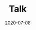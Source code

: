 ---
collection: talks
date: 2020-07-08
title: "Talk"
venue: "FUSION 2020 - Conference on Information Fusion"
#location: "A Coruña, Spain"
paperurl: 'https://sarapv.github.io/files/paper/perez2020nested.pdf'
slidesurl: 'http://sarapv.github.io/files/slides/2020_FUSION.pdf'
videourl: 'https://www.youtube.com/watch?v=GzMjUOqyOIk'
# abstract: 
---